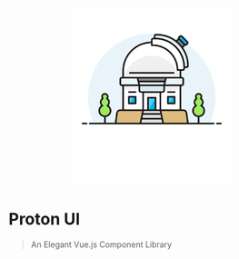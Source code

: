 <p align="center">
    <a href="https://proton.efelle.co" target="_blank">
        <img src="/docs/.vuepress/public/hero.png?raw=true" width="280" alt="logo">
    </a>
</p>

# Proton UI
> An Elegant Vue.js Component Library